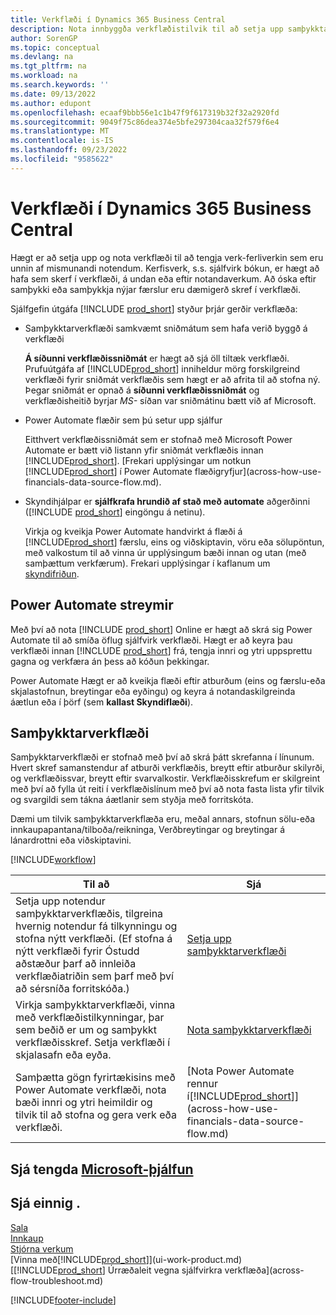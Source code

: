 ```yaml
---
title: Verkflæði í Dynamics 365 Business Central
description: Nota innbyggða verkflæðistilvik til að setja upp samþykktarverkflæði fyrir viðbót við sjálfvirk verkflæði Byggt á Power Automate. Hægt er að setja upp skref til að úthluta verkum á ólíka einstaklinga sem hluta af mismunandi verkum í viðskiptaferli.
author: SorenGP
ms.topic: conceptual
ms.devlang: na
ms.tgt_pltfrm: na
ms.workload: na
ms.search.keywords: ''
ms.date: 09/13/2022
ms.author: edupont
ms.openlocfilehash: ecaaf9bbb56e1c1b47f9f617319b32f32a2920fd
ms.sourcegitcommit: 9049f75c86dea374e5bfe297304caa32f579f6e4
ms.translationtype: MT
ms.contentlocale: is-IS
ms.lasthandoff: 09/23/2022
ms.locfileid: "9585622"
---
```

# <a name="workflows-in-dynamics-365-business-central"></a>Verkflæði í Dynamics 365 Business Central

Hægt er að setja upp og nota verkflæði til að tengja verk-ferliverkin sem eru unnin af mismunandi notendum. Kerfisverk, s.s. sjálfvirk bókun, er hægt að hafa sem skerf í verkflæði, á undan eða eftir notandaverkum. Að óska eftir samþykki eða samþykkja nýjar færslur eru dæmigerð skref í verkflæði.

Sjálfgefin útgáfa [!INCLUDE [prod_short](includes/prod_short.md)] styður þrjár gerðir verkflæða:

* Samþykktarverkflæði samkvæmt sniðmátum sem hafa verið byggð á verkflæði

  **Á síðunni verkflæðissniðmát** er hægt að sjá öll tiltæk verkflæði. Prufuútgáfa af [!INCLUDE[prod_short](includes/prod_short.md)] inniheldur mörg forskilgreind verkflæði fyrir sniðmát verkflæðis sem hægt er að afrita til að stofna ný. Þegar sniðmát er opnað á **síðunni verkflæðissniðmát** og verkflæðisheitið byrjar *MS-* síðan var sniðmátinu bætt við af Microsoft.
  
* Power Automate flæðir sem þú setur upp sjálfur

  Eitthvert verkflæðissniðmát sem er stofnað með Microsoft Power Automate er bætt við listann yfir sniðmát verkflæðis innan [!INCLUDE[prod_short](includes/prod_short.md)]. [Frekari upplýsingar um notkun [!INCLUDE[prod_short](includes/prod_short.md)] í Power Automate flæðigryfjur](across-how-use-financials-data-source-flow.md). 
  
* Skyndihjálpar er **sjálfkrafa hrundið af stað með automate** aðgerðinni ([!INCLUDE [prod_short](includes/prod_short.md)] eingöngu á netinu).

  Virkja og kveikja Power Automate handvirkt á flæði á [!INCLUDE[prod_short](includes/prod_short.md)] færslu, eins og viðskiptavin, vöru eða sölupöntun, með valkostum til að vinna úr upplýsingum bæði innan og utan (með samþættum verkfærum). Frekari upplýsingar í kaflanum um [skyndifriðun](across-how-use-financials-data-source-flow.md#instant-flows).

## <a name="power-automate-flows"></a>Power Automate streymir

Með því að nota [!INCLUDE [prod_short](includes/prod_short.md)] Online er hægt að skrá sig Power Automate til að smíða öflug sjálfvirk verkflæði. Hægt er að keyra þau verkflæði innan [!INCLUDE [prod_short](includes/prod_short.md)] frá, tengja innri og ytri uppsprettu gagna og verkfæra án þess að kóðun þekkingar.

Power Automate Hægt er að kveikja flæði eftir atburðum (eins og færslu-eða skjalastofnun, breytingar eða eyðingu) og keyra á notandaskilgreinda áætlun eða í þörf (sem **kallast Skyndiflæði**).

## <a name="approval-workflows"></a>Samþykktarverkflæði

Samþykktarverkflæði er stofnað með því að skrá þátt skrefanna í línunum. Hvert skref samanstendur af atburði verkflæðis, breytt eftir atburður skilyrði, og verkflæðissvar, breytt eftir svarvalkostir. Verkflæðisskrefum er skilgreint með því að fylla út reiti í verkflæðislínum með því að nota fasta lista yfir tilvik og svargildi sem tákna áætlanir sem styðja með forritskóta.<!--What are the "values"? Can we give an example?-->

Dæmi um tilvik samþykktarverkflæða eru, meðal annars, stofnun sölu-eða innkaupapantana/tilboða/reikninga, Verðbreytingar og breytingar á lánardrottni eða viðskiptavini.

[!INCLUDE[workflow](includes/workflow.md)]

| **Til að** | **Sjá** |
|--|--|
| Setja upp notendur samþykktarverkflæðis, tilgreina hvernig notendur fá tilkynningu og stofna nýtt verkflæði. (Ef stofna á nýtt verkflæði fyrir Óstudd aðstæður þarf að innleiða verkflæðiatriðin sem þarf með því að sérsníða forritskóða.) | [Setja upp samþykktarverkflæði](across-set-up-workflows.md) |
| Virkja samþykktarverkflæði, vinna með verkflæðistilkynningar, þar sem beðið er um og samþykkt verkflæðisskref. Setja verkflæði í skjalasafn eða eyða. | [Nota samþykktarverkflæði](across-use-workflows.md) |
| Samþætta gögn fyrirtækisins með Power Automate verkflæði, nota bæði innri og ytri heimildir og tilvik til að stofna og gera verk eða verkflæði. | [Nota Power Automate rennur í[!INCLUDE[prod_short](includes/prod_short.md)]](across-how-use-financials-data-source-flow.md) |

## <a name="see-related-microsoft-training"></a>Sjá tengda [Microsoft-þjálfun](/training/modules/create-workflows/)

## <a name="see-also"></a>Sjá einnig .

[Sala](sales-manage-sales.md)  
[Innkaup](purchasing-manage-purchasing.md)  
[Stjórna verkum](projects-manage-projects.md)  
[Vinna með[!INCLUDE[prod_short](includes/prod_short.md)]](ui-work-product.md)  
[[!INCLUDE[prod_short](includes/prod_short.md)] Úrræðaleit vegna sjálfvirkra verkflæða](across-flow-troubleshoot.md)  


[!INCLUDE[footer-include](includes/footer-banner.md)]
